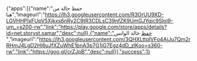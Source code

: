 
{"apps":[{"name":"حفظ حالة من هنا","imageurl":"https://lh3.googleusercontent.com/R3OrUU9XD-LGVHHPlxFUpV5Xjkxs6nRy2C9tR3CDLsC39nfZK9UmGJYqjc9Sloi9-um_=s200-rw","link":"https://play.google.com/store/apps/details?id=net.storyst.samar","desc":null},{"name":"حفظ حالة الواتس ","imageurl":"https://lh3.googleusercontent.com/3QHXLttplVFo4AjJu7Qm2rRHmJ4LgD2Hl6uJfXZuWhE1bnA3p7G1iG7Egz4dD_zlKoo=s360-rw","link":"https://goo.gl/crZJpB","desc":null}],"success":1}
